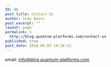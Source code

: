 ```yaml
---
ID: 86
post_title: Contact Us
author: Indy Bains
post_excerpt: ""
layout: page
permalink: >
  http://blog.quantum-platforms.com/contact-us
published: true
post_date: 2016-06-03 19:28:21
---
```

email: info@blog.quantum-platforms.com